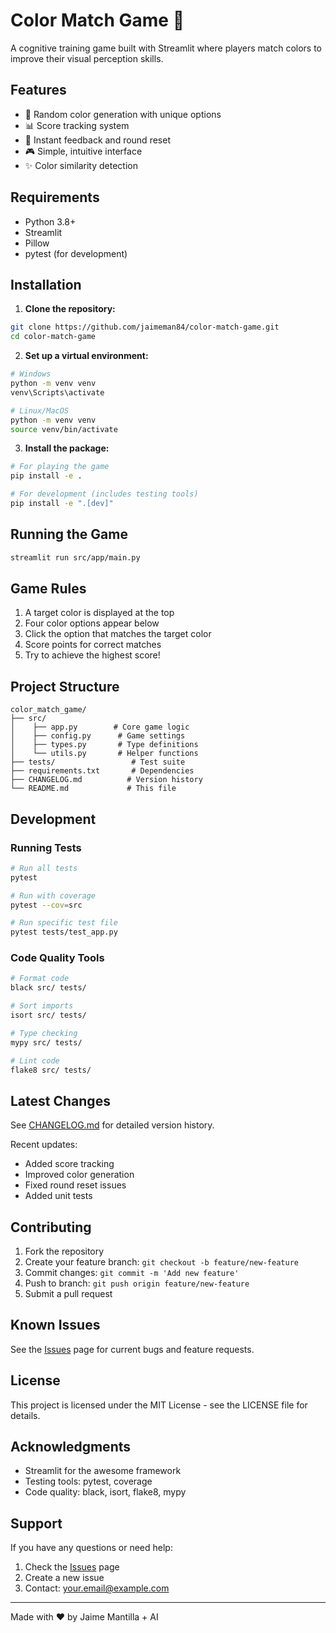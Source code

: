 # Color Match Game 🎨

A cognitive training game built with Streamlit where players match colors to improve their visual perception skills.

## Features

- 🎯 Random color generation with unique options
- 📊 Score tracking system
- 🔄 Instant feedback and round reset
- 🎮 Simple, intuitive interface
- ✨ Color similarity detection

## Requirements

- Python 3.8+
- Streamlit
- Pillow
- pytest (for development)

## Installation

1. **Clone the repository:**
```bash
git clone https://github.com/jaimeman84/color-match-game.git
cd color-match-game
```

2. **Set up a virtual environment:**
```bash
# Windows
python -m venv venv
venv\Scripts\activate

# Linux/MacOS
python -m venv venv
source venv/bin/activate
```

3. **Install the package:**
```bash
# For playing the game
pip install -e .

# For development (includes testing tools)
pip install -e ".[dev]"
```

## Running the Game

```bash
streamlit run src/app/main.py
```

## Game Rules

1. A target color is displayed at the top
2. Four color options appear below
3. Click the option that matches the target color
4. Score points for correct matches
5. Try to achieve the highest score!

## Project Structure

```
color_match_game/
├── src/
│    ├── app.py        # Core game logic
│    ├── config.py      # Game settings
│    ├── types.py       # Type definitions
│    └── utils.py       # Helper functions
├── tests/                 # Test suite
├── requirements.txt       # Dependencies
├── CHANGELOG.md          # Version history
└── README.md             # This file
```

## Development

### Running Tests
```bash
# Run all tests
pytest

# Run with coverage
pytest --cov=src

# Run specific test file
pytest tests/test_app.py
```

### Code Quality Tools
```bash
# Format code
black src/ tests/

# Sort imports
isort src/ tests/

# Type checking
mypy src/ tests/

# Lint code
flake8 src/ tests/
```

## Latest Changes

See [CHANGELOG.md](CHANGELOG.md) for detailed version history.

Recent updates:
- Added score tracking
- Improved color generation
- Fixed round reset issues
- Added unit tests

## Contributing

1. Fork the repository
2. Create your feature branch: `git checkout -b feature/new-feature`
3. Commit changes: `git commit -m 'Add new feature'`
4. Push to branch: `git push origin feature/new-feature`
5. Submit a pull request

## Known Issues

See the [Issues](https://github.com/jaimeman84/color-match-game/issues) page for current bugs and feature requests.

## License

This project is licensed under the MIT License - see the LICENSE file for details.

## Acknowledgments

- Streamlit for the awesome framework
- Testing tools: pytest, coverage
- Code quality: black, isort, flake8, mypy

## Support

If you have any questions or need help:
1. Check the [Issues](https://github.com/jaimeman84/color-match-game/issues) page
2. Create a new issue
3. Contact: your.email@example.com

---
Made with ❤️ by Jaime Mantilla + AI